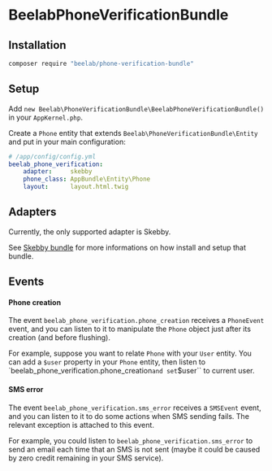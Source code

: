 BeelabPhoneVerificationBundle
=============================

Installation
------------

```bash
composer require "beelab/phone-verification-bundle"
```

Setup
-----

Add ``new Beelab\PhoneVerificationBundle\BeelabPhoneVerificationBundle()`` in your ``AppKernel.php``.

Create a ``Phone`` entity that extends ``Beelab\PhoneVerificationBundle\Entity`` and put in your main configuration:

```yaml
# /app/config/config.yml
beelab_phone_verification:
    adapter:     skebby
    phone_class: AppBundle\Entity\Phone
    layout:      layout.html.twig
```

Adapters
--------

Currently, the only supported adapter is Skebby.

See [Skebby bundle](https://bitbucket.org/vittorezen/skebby-bundle) for more informations on how install and setup that bundle.

Events
------

#### Phone creation

The event ``beelab_phone_verification.phone_creation`` receives a ``PhoneEvent`` event, and you can listen to it
to manipulate the ``Phone`` object just after its creation (and before flushing).

For example, suppose you want to relate ``Phone`` with your ``User`` entity. You can add a ``$user`` property in your
``Phone`` entity, then listen to `beelab_phone_verification.phone_creation`` and set ``$user`` to current user.

#### SMS error

The event ``beelab_phone_verification.sms_error`` receives a ``SMSEvent`` event, and you can listen to it
to do some actions when SMS sending fails. The relevant exception is attached to this event.

For example, you could listen to ``beelab_phone_verification.sms_error`` to send an email each time that an SMS is not
sent (maybe it could be caused by zero credit remaining in your SMS service).
